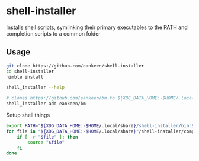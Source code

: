 # shell-installer

Installs shell scripts, symlinking their primary executables to the PATH and completion scripts to a common folder

## Usage

```sh
git clone https://github.com/eankeen/shell-installer
cd shell-installer
nimble install

shell_installer --help

# clones https://github.com/eankeen/bm to ${XDG_DATA_HOME:-$HOME/.local/share}/shell-installer/dls/eankeen--bm
shell_installer add eankeen/bm
```

Setup shell things

```bash
export PATH="${XDG_DATA_HOME:-$HOME/.local/share}/shell-installer/bin:$PATH"
for file in "${XDG_DATA_HOME:-$HOME/.local/share}"/shell-installer/completions/*.{bash,sh}; do
	if [ -r "$file" ]; then
		source "$file"
	fi
done
```
